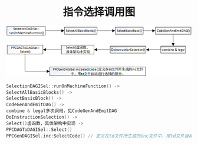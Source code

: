 <h1 align="center">指令选择调用图</h1>


![img](指令选择调用图.assets/clip_image002.png)



```c++
SelectionDAGISel::runOnMachineFunction() ->
SelectAllBasicBlocks() ->
SelectBasicBlock() ->
CodeGenAndEmitDAG() ->
combine & legal多次调用，见CodeGenAndEmitDAG
DoInstructionSelection() ->
Select()虚函数，具体架构中实现 ->
PPCDAGToDAGISel::Select()
PPCGenDAGISel.inc:SelectCode() // 定义在td文件所生成的inc文件中，用td文件自动进行选择的部分。
```







